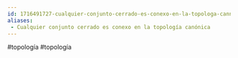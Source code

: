 ```yaml
---
id: 1716491727-cualquier-conjunto-cerrado-es-conexo-en-la-topologa-cannica
aliases:
 - Cualquier conjunto cerrado es conexo en la topología canónica
---
```


#topología #topología 